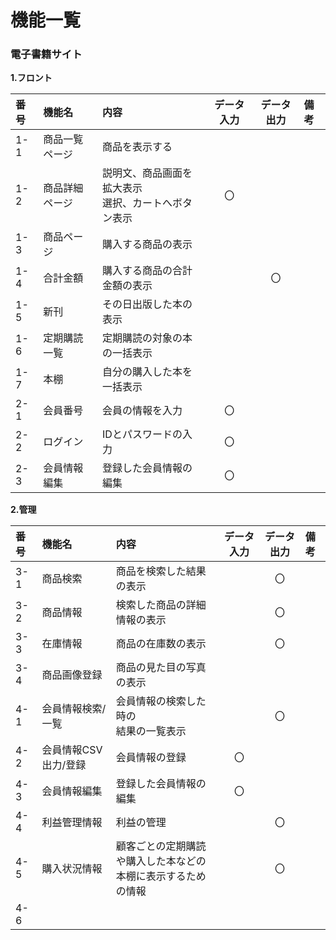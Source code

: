 # 機能一覧 
### 電子書籍サイト

**1.フロント**

|番号|機能名|内容|データ入力|データ出力|備考|
|:---|:---|:---|:---:|:---:|:---|
|1-1|商品一覧ページ|商品を表示する||||
|1-2|商品詳細ページ|説明文、商品画面を拡大表示<br>選択、カートへボタン表示|〇|||
|1-3|商品ページ|購入する商品の表示||||
|1-4|合計金額|購入する商品の合計金額の表示||〇||
|1-5|新刊|その日出版した本の表示||||
|1-6|定期購読一覧|定期購読の対象の本の一括表示||||
|1-7|本棚|自分の購入した本を一括表示||||
|2-1|会員番号|会員の情報を入力|〇|||
|2-2|ログイン|IDとパスワードの入力|〇|||
|2-3|会員情報編集|登録した会員情報の編集|〇|||

**2.管理**

|番号|機能名|内容|データ入力|データ出力|備考|
|:---|:---|:---|:---:|:---:|:---|
|3-1|商品検索|商品を検索した結果の表示||〇||
|3-2|商品情報|検索した商品の詳細情報の表示||〇||
|3-3|在庫情報|商品の在庫数の表示||〇||
|3-4|商品画像登録|商品の見た目の写真の表示||||
|4-1|会員情報検索/一覧|会員情報の検索した時の<br>結果の一覧表示||〇||
|4-2|会員情報CSV出力/登録|会員情報の登録|〇|||
|4-3|会員情報編集|登録した会員情報の編集|〇|||
|4-4|利益管理情報|利益の管理||〇||
|4-5|購入状況情報|顧客ごとの定期購読や購入した本などの<br>本棚に表示するための情報||〇||
|4-6||||||
